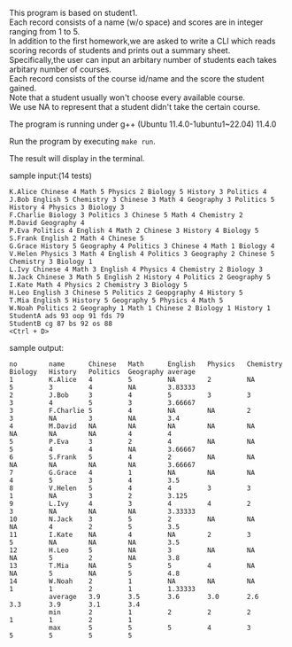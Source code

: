 This program is based on student1.  
Each record consists of a name (w/o space) and scores are in integer ranging from 1 to 5.  
In addition to the first homework,we are asked to write a CLI which reads scoring records of students and prints out a summary sheet.  
Specifically,the user can input an arbitary number of students each takes arbitary number of courses.  
Each record consists of the course id/name and the score the student gained.  
Note that a student usually won't choose every available course.  
We use NA to represent that a student didn't take the certain course.
  
The program is running under g++ (Ubuntu 11.4.0-1ubuntu1~22.04) 11.4.0  

Run the program by executing `make run`.  
  
The result will display in the terminal.

sample input:(14 tests)
```text
K.Alice Chinese 4 Math 5 Physics 2 Biology 5 History 3 Politics 4
J.Bob English 5 Chemistry 3 Chinese 3 Math 4 Geography 3 Politics 5 History 4 Physics 3 Biology 3
F.Charlie Biology 3 Politics 3 Chinese 5 Math 4 Chemistry 2
M.David Geography 4
P.Eva Politics 4 English 4 Math 2 Chinese 3 History 4 Biology 5
S.Frank English 2 Math 4 Chinese 5
G.Grace History 5 Geography 4 Politics 3 Chinese 4 Math 1 Biology 4
V.Helen Physics 3 Math 4 English 4 Politics 3 Geography 2 Chinese 5 Chemistry 3 Biology 1
L.Ivy Chinese 4 Math 3 English 4 Physics 4 Chemistry 2 Biology 3
N.Jack Chinese 3 Math 5 English 2 History 4 Politics 2 Geography 5
I.Kate Math 4 Physics 2 Chemistry 3 Biology 5
H.Leo English 3 Chinese 5 Politics 2 Geopgraphy 4 History 5
T.Mia English 5 History 5 Geography 5 Physics 4 Math 5
W.Noah Politics 2 Geography 1 Math 1 Chinese 2 Biology 1 History 1
StudentA ads 93 oop 91 fds 79
StudentB cg 87 bs 92 os 88
<Ctrl + D>
```

sample output:
```text
no        name      Chinese   Math      English   Physics   Chemistry Biology   History   Politics  Geography average   
1         K.Alice   4         5         NA        2         NA        5         3         4         NA        3.83333   
2         J.Bob     3         4         5         3         3         3         4         5         3         3.66667   
3         F.Charlie 5         4         NA        NA        2         3         NA        3         NA        3.4       
4         M.David   NA        NA        NA        NA        NA        NA        NA        NA        4         4         
5         P.Eva     3         2         4         NA        NA        5         4         4         NA        3.66667   
6         S.Frank   5         4         2         NA        NA        NA        NA        NA        NA        3.66667   
7         G.Grace   4         1         NA        NA        NA        4         5         3         4         3.5       
8         V.Helen   5         4         4         3         3         1         NA        3         2         3.125     
9         L.Ivy     4         3         4         4         2         3         NA        NA        NA        3.33333   
10        N.Jack    3         5         2         NA        NA        NA        4         2         5         3.5       
11        I.Kate    NA        4         NA        2         3         5         NA        NA        NA        3.5       
12        H.Leo     5         NA        3         NA        NA        NA        5         2         NA        3.8       
13        T.Mia     NA        5         5         4         NA        NA        5         NA        5         4.8       
14        W.Noah    2         1         NA        NA        NA        1         1         2         1         1.33333   
          average   3.9       3.5       3.6       3.0       2.6       3.3       3.9       3.1       3.4       
          min       2         1         2         2         2         1         1         2         1         
          max       5         5         5         4         3         5         5         5         5         
```